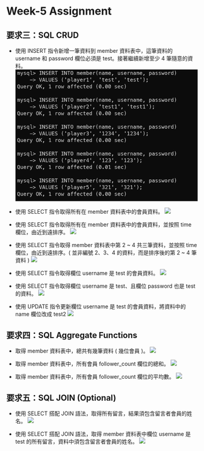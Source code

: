 # Week-5 Assignment

## 要求三：SQL CRUD

- 使用 INSERT 指令新增一筆資料到 member 資料表中，這筆資料的 username 和 password 欄位必須是 test。接著繼續新增至少 4 筆隨意的資料。
  ![](/week-5/images/insert.png)

- 使用 SELECT 指令取得所有在 member 資料表中的會員資料。
  ![](https://i.imgur.com/L07OWO8.png)

- 使用 SELECT 指令取得所有在 member 資料表中的會員資料，並按照 time 欄位，由近到遠排序。
  ![](https://i.imgur.com/8FQNy2e.png)

- 使用 SELECT 指令取得 member 資料表中第 2 ~ 4 共三筆資料，並按照 time 欄位，由近到遠排序。( 並非編號 2、3、4 的資料，而是排序後的第 2 ~ 4 筆資料 )
  ![](https://i.imgur.com/3h4fwA8.png)

- 使用 SELECT 指令取得欄位 username 是 test 的會員資料。
  ![](https://i.imgur.com/EMxLST2.png)

- 使用 SELECT 指令取得欄位 username 是 test、且欄位 password 也是 test 的資料。
  ![](https://i.imgur.com/RoU43VC.png)

- 使用 UPDATE 指令更新欄位 username 是 test 的會員資料，將資料中的 name 欄位改成 test2
  ![](https://i.imgur.com/yeewxH1.png)

## 要求四：SQL Aggregate Functions

- 取得 member 資料表中，總共有幾筆資料 ( 幾位會員 )。
  ![](https://i.imgur.com/CZsdG1W.png)

- 取得 member 資料表中，所有會員 follower_count 欄位的總和。
  ![](https://i.imgur.com/Sd5hx3q.png)

- 取得 member 資料表中，所有會員 follower_count 欄位的平均數。
  ![](https://i.imgur.com/iYB6kOx.png)

## 要求五：SQL JOIN (Optional)

- 使用 SELECT 搭配 JOIN 語法，取得所有留言，結果須包含留言者會員的姓名。
  ![](https://i.imgur.com/l3Qzc86.png)

- 使用 SELECT 搭配 JOIN 語法，取得 member 資料表中欄位 username 是 test 的所有留言，資料中須包含留言者會員的姓名。
  ![](https://i.imgur.com/a3EP9tB.png)
